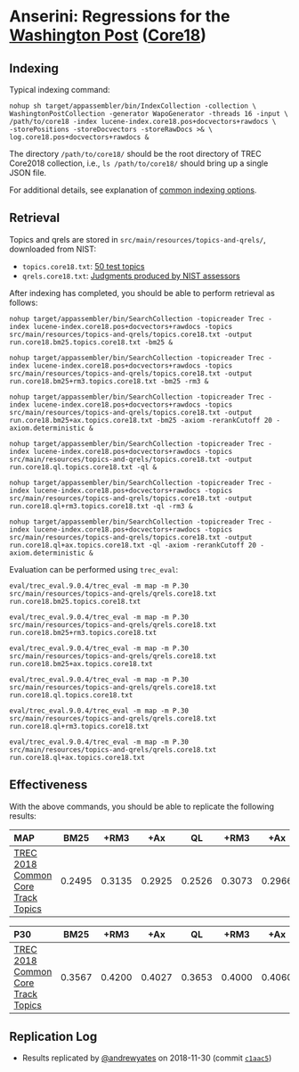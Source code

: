 # Anserini: Regressions for the [Washington Post](https://trec.nist.gov/data/wapost/) ([Core18](https://trec-core.github.io/2018/))

## Indexing

Typical indexing command:

```
nohup sh target/appassembler/bin/IndexCollection -collection \
WashingtonPostCollection -generator WapoGenerator -threads 16 -input \
/path/to/core18 -index lucene-index.core18.pos+docvectors+rawdocs \
-storePositions -storeDocvectors -storeRawDocs >& \
log.core18.pos+docvectors+rawdocs &
```

The directory `/path/to/core18/` should be the root directory of TREC Core2018 collection, i.e., `ls /path/to/core18/`
should bring up a single JSON file.

For additional details, see explanation of [common indexing options](common-indexing-options.md).

## Retrieval

Topics and qrels are stored in `src/main/resources/topics-and-qrels/`, downloaded from NIST:

+ `topics.core18.txt`: [50 test topics](https://trec.nist.gov/data/core/topics2018.txt)
+ `qrels.core18.txt`: [Judgments produced by NIST assessors](https://trec.nist.gov/data/core/qrels2018.txt)

After indexing has completed, you should be able to perform retrieval as follows:

```
nohup target/appassembler/bin/SearchCollection -topicreader Trec -index lucene-index.core18.pos+docvectors+rawdocs -topics src/main/resources/topics-and-qrels/topics.core18.txt -output run.core18.bm25.topics.core18.txt -bm25 &

nohup target/appassembler/bin/SearchCollection -topicreader Trec -index lucene-index.core18.pos+docvectors+rawdocs -topics src/main/resources/topics-and-qrels/topics.core18.txt -output run.core18.bm25+rm3.topics.core18.txt -bm25 -rm3 &

nohup target/appassembler/bin/SearchCollection -topicreader Trec -index lucene-index.core18.pos+docvectors+rawdocs -topics src/main/resources/topics-and-qrels/topics.core18.txt -output run.core18.bm25+ax.topics.core18.txt -bm25 -axiom -rerankCutoff 20 -axiom.deterministic &

nohup target/appassembler/bin/SearchCollection -topicreader Trec -index lucene-index.core18.pos+docvectors+rawdocs -topics src/main/resources/topics-and-qrels/topics.core18.txt -output run.core18.ql.topics.core18.txt -ql &

nohup target/appassembler/bin/SearchCollection -topicreader Trec -index lucene-index.core18.pos+docvectors+rawdocs -topics src/main/resources/topics-and-qrels/topics.core18.txt -output run.core18.ql+rm3.topics.core18.txt -ql -rm3 &

nohup target/appassembler/bin/SearchCollection -topicreader Trec -index lucene-index.core18.pos+docvectors+rawdocs -topics src/main/resources/topics-and-qrels/topics.core18.txt -output run.core18.ql+ax.topics.core18.txt -ql -axiom -rerankCutoff 20 -axiom.deterministic &

```

Evaluation can be performed using `trec_eval`:

```
eval/trec_eval.9.0.4/trec_eval -m map -m P.30 src/main/resources/topics-and-qrels/qrels.core18.txt run.core18.bm25.topics.core18.txt

eval/trec_eval.9.0.4/trec_eval -m map -m P.30 src/main/resources/topics-and-qrels/qrels.core18.txt run.core18.bm25+rm3.topics.core18.txt

eval/trec_eval.9.0.4/trec_eval -m map -m P.30 src/main/resources/topics-and-qrels/qrels.core18.txt run.core18.bm25+ax.topics.core18.txt

eval/trec_eval.9.0.4/trec_eval -m map -m P.30 src/main/resources/topics-and-qrels/qrels.core18.txt run.core18.ql.topics.core18.txt

eval/trec_eval.9.0.4/trec_eval -m map -m P.30 src/main/resources/topics-and-qrels/qrels.core18.txt run.core18.ql+rm3.topics.core18.txt

eval/trec_eval.9.0.4/trec_eval -m map -m P.30 src/main/resources/topics-and-qrels/qrels.core18.txt run.core18.ql+ax.topics.core18.txt

```

## Effectiveness

With the above commands, you should be able to replicate the following results:

MAP                                     | BM25      | +RM3      | +Ax       | QL        | +RM3      | +Ax       |
:---------------------------------------|-----------|-----------|-----------|-----------|-----------|-----------|
[TREC 2018 Common Core Track Topics](https://trec.nist.gov/data/core/topics2018.txt)| 0.2495    | 0.3135    | 0.2925    | 0.2526    | 0.3073    | 0.2966    |


P30                                     | BM25      | +RM3      | +Ax       | QL        | +RM3      | +Ax       |
:---------------------------------------|-----------|-----------|-----------|-----------|-----------|-----------|
[TREC 2018 Common Core Track Topics](https://trec.nist.gov/data/core/topics2018.txt)| 0.3567    | 0.4200    | 0.4027    | 0.3653    | 0.4000    | 0.4060    |



## Replication Log

* Results replicated by [@andrewyates](https://github.com/andrewyates) on 2018-11-30 (commit [`c1aac5`](https://github.com/castorini/Anserini/commit/c1aac5e353e2ab77db3e7106cb4c017a09ce0fe9))
